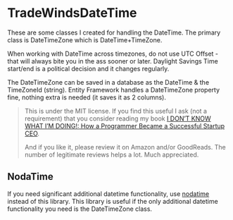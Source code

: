 # TradeWindsDateTime

These are some classes I created for handling the DateTime. The primary class is DateTimeZone which is DateTime+TimeZone.

When working with DateTime across timezones, do not use UTC Offset - that will always bite you in the ass sooner or later. Daylight Savings Time start/end is a political decision and it changes regularly.

The DateTimeZone can be saved in a database as the DateTime & the TimeZoneId (string). Entity Framework handles a DateTimeZone property fine, nothing extra is needed (it saves it as 2 columns).

> This is under the MIT license. If you find this useful I ask (not a requirement) that you consider reading my book [I DON’T KNOW WHAT I’M DOING!: How a Programmer Became a Successful Startup CEO](https://a.co/d/bEpDlJR).
> 
> And if you like it, please review it on Amazon and/or GoodReads. The number of legitimate reviews helps a lot. Much appreciated.

## NodaTime

If you need significant additional datetime functionality, use [nodatime](https://nodatime.org/) instead of this library. This library is useful if the only additional datetime functionality you need is the DateTimeZone class.
